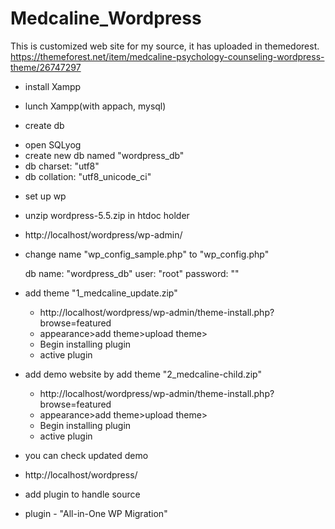 # Medcaline_Wordpress
This is customized web site for my source, it has uploaded in themedorest.
https://themeforest.net/item/medcaline-psychology-counseling-wordpress-theme/26747297

- install Xampp
- lunch Xampp(with appach, mysql)

- create db
 * open SQLyog
 * create new db named "wordpress_db"
 * db charset: "utf8"
 * db collation: "utf8_unicode_ci"
 
 - set up wp
 * unzip wordpress-5.5.zip in htdoc holder
 * http://localhost/wordpress/wp-admin/
 * change name "wp_config_sample.php" to "wp_config.php"
 
   db name: "wordpress_db"
   user: "root"
   password: ""
   
 - add theme "1_medcaline_update.zip"
   * http://localhost/wordpress/wp-admin/theme-install.php?browse=featured
   * appearance>add theme>upload theme>
   * Begin installing plugin
   * active plugin
   
 - add demo website by add theme "2_medcaline-child.zip"
   * http://localhost/wordpress/wp-admin/theme-install.php?browse=featured
   * appearance>add theme>upload theme>
   * Begin installing plugin
   * active plugin
  
  - you can check updated demo
   * http://localhost/wordpress/

  - add plugin to handle source
   * plugin - "All-in-One WP Migration"
